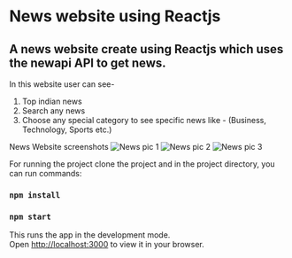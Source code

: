 # News website using Reactjs

## A news website create using Reactjs which uses the newapi API to get news.
In this website user can see-
1. Top indian news 
2. Search any news 
3. Choose any special category to see specific news like - (Business, Technology, Sports etc.)

News Website screenshots
![News pic 1](https://i.postimg.cc/t4dr9Dcm/news1.png)
![News pic 2](https://i.postimg.cc/43JWyVk4/news2.png)
![News pic 3](https://i.postimg.cc/NjvJhZdH/news3.png)


For running the project clone the project and in the project directory, you can run commands:

### `npm install`
### `npm start`

This runs the app in the development mode.\
Open [http://localhost:3000](http://localhost:3000) to view it in your browser.
